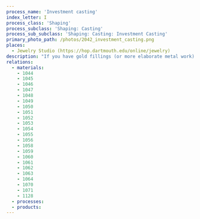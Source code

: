 ```yaml
---
process_name: 'Investment casting'
index_letter: I
process_class: 'Shaping'
process_subclass: 'Shaping: Casting'
process_sub_subclass: 'Shaping: Casting: Investment Casting'
primary_photo_path: /photos/2042_investment_casting.png
places: 
  - Jewelry Studio (https://hop.dartmouth.edu/online/jewelry)
description: "If you have gold fillings (or more elaborate metal work) in your mouth, be thankful for this process - it was used to make them. The lost wax process - the old name for INVESTMENT CASTING - has been practiced for at least three thousand years; sophisticated jewelry, ornaments and icon were being made in Egypt and Greece well before 1500BC. In investment casting, wax patterns are made and assembled (if small) into a tree with feeding and gating systems. The assembled pattern is dipped into refractory slurry, then covered in refractory stucco and allowed to dry. The procedure is repeated a number of times until about 8 layers have built up, creating a ceramic investment shell. The wax is then melted out and the ceramic shell fired before the molten metal is cast. Gravity die casting is adequate for simple shapes, but air pressure, vacuum or centrifugal pressure is needed to give complete filling of the mold when complex, thin sections are involved. The mold is broken up to remove the castings. The process is suitable for most metals of melting temperatures below 2200 C. Because the wax pattern is melted out, the shape can be very complex, with contours, undercuts, bosses, and recesses. For making hollow shapes, this process is very sophisticated: all large bronze statues are hollow, and they are made by an elaboration of this process."
relations: 
  - materials: 
    - 1044
    - 1045
    - 1046
    - 1047
    - 1048
    - 1049
    - 1050
    - 1051
    - 1052
    - 1053
    - 1054
    - 1055
    - 1056
    - 1058
    - 1059
    - 1060
    - 1061
    - 1062
    - 1063
    - 1064
    - 1070
    - 1071
    - 1128
  - processes: 
  - products: 
---
```

